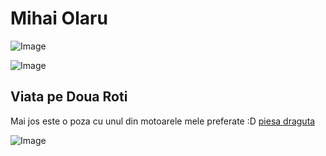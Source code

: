 # Mihai Olaru
![Image](https://scontent.fotp3-3.fna.fbcdn.net/v/t1.0-9/46168773_2328108980547035_6677167483637465088_o.jpg?_nc_cat=108&_nc_sid=174925&_nc_eui2=AeH9Xch4SOvg8iLPAycxMvTXOPa0UUHvSoY49rRRQe9Khj1XRpLz65spBssqZX4vrGlOyJu8285mKRTviajh2TUD&_nc_ohc=9aT7tnWUYrsAX8aP-WZ&_nc_ht=scontent.fotp3-3.fna&oh=e58234fecbad37d9d66a5530c2de8fd0&oe=5FB1D072)

![Image](https://www.flaticon.com/svg/static/icons/svg/1384/1384014.svg)[](https://www.linkedin.com/in/mihai-alexandru-olaru/)

## Viata pe Doua Roti

Mai jos este o poza cu unul din motoarele mele preferate :D 
[piesa draguta](https://www.youtube.com/watch?v=zZDsMpJuIXE)

![Image](https://images.alphacoders.com/758/thumb-1920-758515.jpg)
